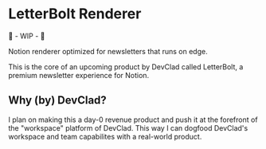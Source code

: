 # LetterBolt Renderer

🚧 - WIP - 🚧

Notion renderer optimized for newsletters that runs on edge.

This is the core of an upcoming product by DevClad called LetterBolt, a premium newsletter experience for Notion.

## Why (by) DevClad?

I plan on making this a day-0 revenue product and push it at the forefront of the "workspace" platform of DevClad. This way I can dogfood DevClad's workspace and team capabilites with a real-world product.

